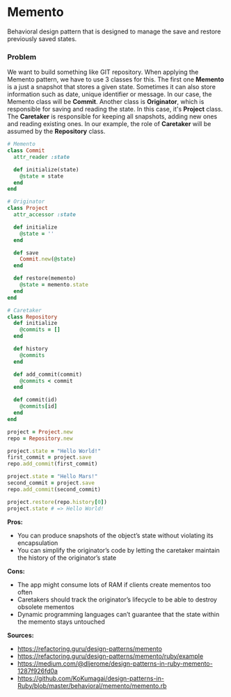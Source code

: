 
# Memento

Behavioral design pattern that is designed to manage the save and restore previously saved states.

### Problem

We want to build something like GIT repository. When applying the Memento pattern, we have to use 3 classes for this. The first one **Memento** is a just a snapshot that stores a given state. Sometimes it can also store information such as date, unique identifier or message. In our case, the Memento class will be **Commit**. Another class is **Originator**, which is responsible for saving and reading the state. In this case, it's **Project** class. The **Caretaker** is responsible for keeping all snapshots, adding new ones and reading existing ones. In our example, the role of **Caretaker** will be assumed by the **Repository** class.

``` Ruby
# Memento
class Commit
  attr_reader :state

  def initialize(state)
    @state = state
  end
end

# Originator
class Project
  attr_accessor :state

  def initialize
    @state = ''
  end

  def save
    Commit.new(@state)
  end

  def restore(memento)
    @state = memento.state
  end
end

# Caretaker
class Repository
  def initialize
    @commits = []
  end

  def history
    @commits
  end

  def add_commit(commit)
    @commits < commit
  end

  def commit(id)
    @commits[id]
  end
end

project = Project.new
repo = Repository.new

project.state = "Hello World!"
first_commit = project.save
repo.add_commit(first_commit)

project.state = "Hello Mars!"
second_commit = project.save
repo.add_commit(second_commit)

project.restore(repo.history[0])
project.state # => Hello World!
```

**Pros:**
- You can produce snapshots of the object’s state without violating its encapsulation
- You can simplify the originator’s code by letting the caretaker maintain the history of the originator’s state

**Cons:**
- The app might consume lots of RAM if clients create mementos too often
- Caretakers should track the originator’s lifecycle to be able to destroy obsolete mementos
- Dynamic programming languages can’t guarantee that the state within the memento stays untouched

**Sources:**
- https://refactoring.guru/design-patterns/memento
- https://refactoring.guru/design-patterns/memento/ruby/example
- https://medium.com/@dljerome/design-patterns-in-ruby-memento-1287f926fd0a
- https://github.com/KoKumagai/design-patterns-in-Ruby/blob/master/behavioral/memento/memento.rb
